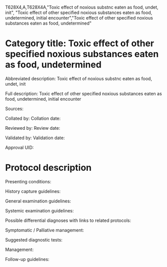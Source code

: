 T628X4,A,T628X4A,"Toxic effect of noxious substnc eaten as food, undet, init", "Toxic effect of other specified noxious substances eaten as food, undetermined, initial encounter","Toxic effect of other specified noxious substances eaten as food, undetermined"
# Category title: Toxic effect of other specified noxious substances eaten as food, undetermined

Abbreviated description: Toxic effect of noxious substnc eaten as food, undet, init

Full description: Toxic effect of other specified noxious substances eaten as food, undetermined, initial encounter

Sources:

Collated by:
Collation date:

Reviewed by:
Review date:

Validated by:
Validation date:

Approval UID:

# Protocol description

Presenting conditions:

History capture guidelines:

General examination guidelines:

Systemic examination guidelines:

Possible differential diagnoses with links to related protocols:

Symptomatic / Palliative management:

Suggested diagnostic tests:

Management:

Follow-up guidelines:
